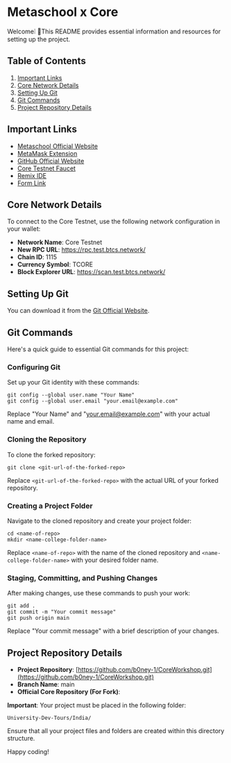 # Metaschool x Core

Welcome❕ 🚀This README provides essential information and resources for setting up the project.

## Table of Contents

1. [Important Links](#important-links)
2. [Core Network Details](#core-network-details)
3. [Setting Up Git](#setting-up-git)
4. [Git Commands](#git-commands)
5. [Project Repository Details](#project-repository-details)

## Important Links

- [Metaschool Official Website](https://metaschool.so/)
- [MetaMask Extension](https://metamask.io/)
- [GitHub Official Website](https://github.com/)
- [Core Testnet Faucet](https://scan.test.btcs.network/faucet)
- [Remix IDE](https://remix.ethereum.org/)
- [Form Link](https://forms.gle/QYJeoo7hRupCstYX7)

## Core Network Details

To connect to the Core Testnet, use the following network configuration in your wallet:

- **Network Name**: Core Testnet
- **New RPC URL**: https://rpc.test.btcs.network/
- **Chain ID**: 1115
- **Currency Symbol**: TCORE
- **Block Explorer URL**: https://scan.test.btcs.network/

## Setting Up Git

You can download it from the [Git Official Website](https://git-scm.com/download/win).

## Git Commands

Here's a quick guide to essential Git commands for this project:

### Configuring Git

Set up your Git identity with these commands:

```
git config --global user.name "Your Name"
git config --global user.email "your.email@example.com"
```

Replace "Your Name" and "your.email@example.com" with your actual name and email.

### Cloning the Repository

To clone the forked repository:

```
git clone <git-url-of-the-forked-repo>
```

Replace `<git-url-of-the-forked-repo>` with the actual URL of your forked repository.

### Creating a Project Folder

Navigate to the cloned repository and create your project folder:

```
cd <name-of-repo>
mkdir <name-college-folder-name>
```

Replace `<name-of-repo>` with the name of the cloned repository and `<name-college-folder-name>` with your desired folder name.

### Staging, Committing, and Pushing Changes

After making changes, use these commands to push your work:

```
git add .
git commit -m "Your commit message"
git push origin main
```

Replace "Your commit message" with a brief description of your changes.

## Project Repository Details

- **Project Repository**: [https://github.com/b0ney-1/CoreWorkshop.git](https://github.com/b0ney-1/CoreWorkshop.git)
- **Branch Name**: main
- **Official Core Repository (For Fork)**: [<Metaschool x Core>](https://github.com/coredao-org/Build-On-Core/tree/main)

**Important**: Your project must be placed in the following folder:

```
University-Dev-Tours/India/
```

Ensure that all your project files and folders are created within this directory structure.

Happy coding!
